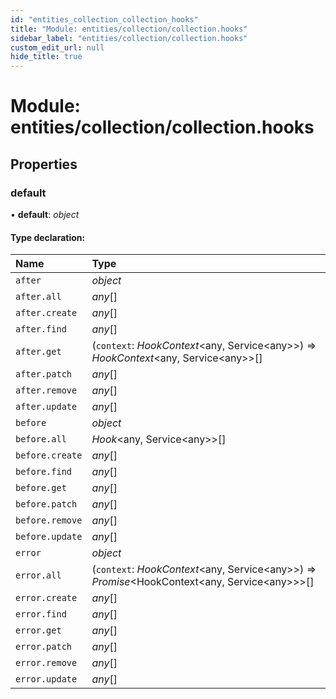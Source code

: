 ```yaml
---
id: "entities_collection_collection_hooks"
title: "Module: entities/collection/collection.hooks"
sidebar_label: "entities/collection/collection.hooks"
custom_edit_url: null
hide_title: true
---
```


# Module: entities/collection/collection.hooks

## Properties

### default

• **default**: *object*

#### Type declaration:

| Name | Type |
| :------ | :------ |
| `after` | *object* |
| `after.all` | *any*[] |
| `after.create` | *any*[] |
| `after.find` | *any*[] |
| `after.get` | (`context`: *HookContext*<any, Service<any\>\>) => *HookContext*<any, Service<any\>\>[] |
| `after.patch` | *any*[] |
| `after.remove` | *any*[] |
| `after.update` | *any*[] |
| `before` | *object* |
| `before.all` | *Hook*<any, Service<any\>\>[] |
| `before.create` | *any*[] |
| `before.find` | *any*[] |
| `before.get` | *any*[] |
| `before.patch` | *any*[] |
| `before.remove` | *any*[] |
| `before.update` | *any*[] |
| `error` | *object* |
| `error.all` | (`context`: *HookContext*<any, Service<any\>\>) => *Promise*<HookContext<any, Service<any\>\>\>[] |
| `error.create` | *any*[] |
| `error.find` | *any*[] |
| `error.get` | *any*[] |
| `error.patch` | *any*[] |
| `error.remove` | *any*[] |
| `error.update` | *any*[] |
